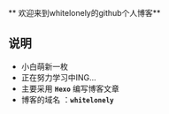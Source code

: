 ** 欢迎来到whitelonely的github个人博客**

## 说明

- 小白萌新一枚
- 正在努力学习中ING...
- 主要采用 **`Hexo`** 编写博客文章
- 博客的域名 ：**`whitelonely`**